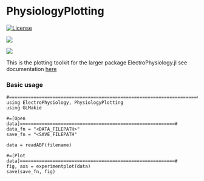 # PhysiologyPlotting

[![License][license-img]](LICENSE)

[![][docs-stable-img]][docs-stable-url] 

[![][GHA-img]][GHA-url]

[license-img]: http://img.shields.io/badge/license-MIT-brightgreen.svg?style=flat-square
[docs-stable-img]: https://img.shields.io/badge/docs-stable-blue.svg
[docs-stable-url]: https://mattar13.github.io/ElectroPhysiology.jl/dev

[GHA-img]: https://github.com/mattar13/PhysiologyPlotting.jl/workflows/CI/badge.svg
[GHA-url]: https://github.com/mattar13/PhysiologyPlotting.jl/actions?query=workflows/CI

This is the plotting toolkit for the larger package ElectroPhysiology.jl
see documentation [here](https://github.com/mattar13/ElectroPhysiology.jl)


### Basic usage

~~~
#=====================================================================#
using ElectroPhysiology, PhysiologyPlotting
using GLMakie

#=[Open data]=========================================================#
data_fn = "<DATA_FILEPATH>"
save_fn = "<SAVE_FILEPATH"

data = readABF(filename)

#=[Plot data]=========================================================#
fig, axs = experimentplot(data)
save(save_fn, fig)
~~~

